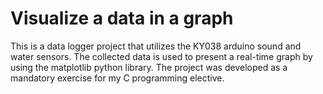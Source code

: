 # Visualize a data in a graph

This is a data logger project that utilizes the KY038 arduino sound and water sensors. The collected data is used to present a real-time graph by using the matplotlib python library.
The project was developed as a mandatory exercise for my C programming elective.
